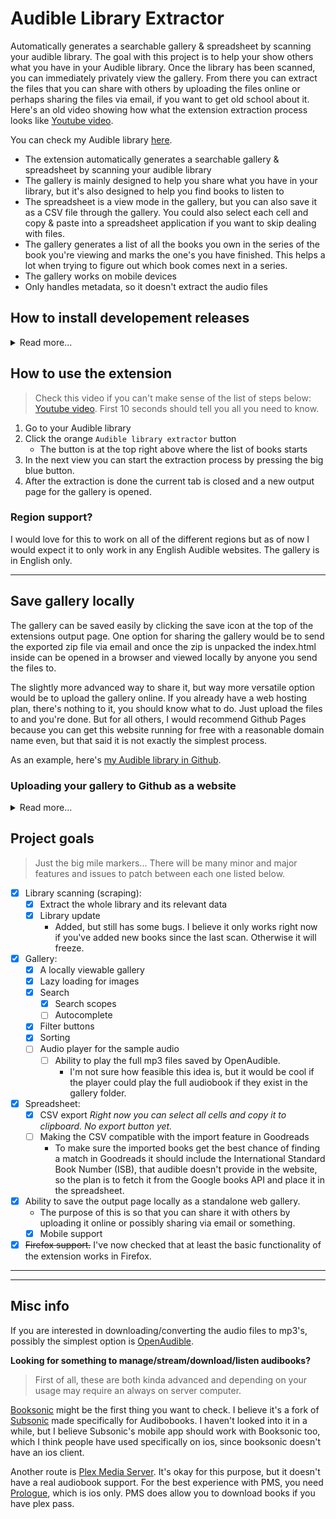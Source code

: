 # Audible Library Extractor

Automatically generates a searchable gallery & spreadsheet by scanning your audible library. The goal with this project is to help your show others what you have in your Audible library. Once the library has been scanned, you can immediately privately view the gallery. From there you can extract the files that you can share with others by uploading the files online or perhaps sharing the files via email, if you want to get old school about it. Here's an old video showing how what the extension extraction process looks like [Youtube video](https://youtu.be/SxqG8BXIsg0).

You can check my Audible library [here](https://joonaspaakko.github.io/my-audible-library/). 

- The extension automatically generates a searchable gallery & spreadsheet by scanning your audible library
- The gallery is mainly designed to help you share what you have in your library, but it's also designed to help you find books to listen to
- The spreadsheet is a view mode in the gallery, but you can also save it as a CSV file through the gallery. You could also select each cell and copy & paste into a spreadsheet application if you want to skip dealing with files.
- The gallery generates a list of all the books you own in the series of the book you're viewing and marks the one's you have finished. This helps a lot when trying to figure out which book comes next in a series.
- The gallery works on mobile devices
- Only handles metadata, so it doesn't extract the audio files

## How to install developement releases

<details>
  <summary>Read more...</summary>

> These instructions are for [all releases](https://github.com/joonaspaakko/audible-library-extractor/releases) you can find on GitHub.

I would not recommend installing these developement releases, but if you have to, here's how:

### Chrome
  
0. Get the latest audible-library-extractor zip file from the [releases page](https://github.com/joonaspaakko/audible-library-extractor/releases).
1. Go to `chrome://extensions`.
  - Should also be in `Window > Extensions`
2. Turn on the developer mode from the top right
3. Drag the zip file in the browser window to install

### Firefox

> This is a temporary installation that will be gone after a restart.

0. Get the latest audible-library-extractor zip file from the [releases page](https://github.com/joonaspaakko/audible-library-extractor/releases).
1. `Tools > Add-ons`
2. Gear icon on the top right → `Debug Addons`
3. Same spot in the top right `Load Temporary Add-on...`
4. Locate and add the release `.zip` file.

</details>

## How to use the extension

> Check this video if you can't make sense of the list of steps below: [Youtube video](https://youtu.be/SxqG8BXIsg0). First 10 seconds should tell you all you need to know.

1. Go to your Audible library
2. Click the orange `Audible library extractor` button
	- The button is at the top right above where the list of books starts
3. In the next view you can start the extraction process by pressing the big blue button.
4. After the extraction is done the current tab is closed and a new output page for the gallery is opened.

### Region support?

I would love for this to work on all of the different regions but as of now I would expect it to only work in any English Audible websites. The gallery is in English only.

______	

## Save gallery locally

The gallery can be saved easily by clicking the save icon at the top of the extensions output page. One option for sharing the gallery would be to send the exported zip file via email and once the zip is unpacked the index.html inside can be opened in a browser and viewed locally by anyone you send the files to.

The slightly more advanced way to share it, but way more versatile option would be to upload the gallery online. If you already have a web hosting plan, there's nothing to it, you should know what to do. Just upload the files to and you're done. But for all others, I would recommend Github Pages because you can get this website running for free with a reasonable domain name even, but that said it is not exactly the simplest process.

As an example, here's [my Audible library in Github](https://joonaspaakko.github.io/my-audible-library/).

### Uploading your gallery to Github as a website

<details>
  <summary>Read more...</summary>

This is a fairly complex process if you've never used Github/Git to make repositories, but it is a free way to get your site on the internets, so there's that. The complexity comes mostly from how Git/Github works and what it's mainly for. You don't need to touch any code, it's just a matter of learning how it works and clicking your way through the process._

> Be aware that Github Pages only work on public repositories on the free account. This means that the repository/the files are more freely available than on a more traditional hosting platform. For example the repository for my audible library website I linked to above is accessible from this address [https://github.com/joonaspaakko/my-audible-library](https://github.com/joonaspaakko/my-audible-library). Anyone can clone (fork) this repository and use it as they please. In this instance it shouldn't be a problem because this extension doesn't gather any information that could be used against you in any way.


> If you know how to make a regular repository in Github but haven’t used GitHub Pages before, jump straight to step 3.

1. You need a (free) [github account ](https://github.com/join).
2. For things to not get totally out of hand in terms of complexity, you will definitely want to use the [Github Desktop client](https://desktop.github.com/).
	1. In Github Desktop you first make the repository `File > New repository`, which you can think of as a project folder in your account. The only thing you need to add when creating a new repository is the name for the project, for example I named mine `my-audible-library`.
	2. If you select the project you should see a button that opens the project folder in your computer. Click the button and put the zip file you got from the extension’s gallery in that folder.
		- You need to unpack the zip file here. Then you can remove the zip file.
	3. Now when you open Github Desktop, it should show you that new files were added to the project.
	4. In the bottom left there's `Summary, Description, and Commit to master`. This is where you basically save the changes in your project.
		1. You need to always give summary before you can commit (save). In this case you don't have to be descriptive at all. You can make summary a `-` for all your commits if you want. It doesn’t matter much in this case.
		2. When you click `Commit to master`, you're almost there. The changes are now saved locally, but you then have to upload the files to Github…
		3. Upload the files with the `Push origin` button.
3. So now the Github project repository should be online, but you still need to tell Github that you want this to be a website.
	- Super short instructions: 
		1. Go to the project repository page online and click `Settings`. 
		2. In there you can find a section called `GitHub Pages`. 
		3. Choose `Master branch` in the `Source` dropdown and when that’s done. It should tell you what the website address is, which should be along the lines of `https://YOUR-USERNAME.github.io/YOUR-REPOSITORY-NAME`.
	- You can find more comprehensive instructions [here](https://pages.github.com/). To get the right instructions just select `Project site` and `Start from scratch`. You can skip to step 4 in the Github article.
4. When you've got all this done and the project repository is set as a website, you can share the address with anyone. And to be clear, they don't need a Github account to view the gallery.


**What if I want to upload my updated gallery again?**

This is super simple. You just save it locally again, replace the files in this Github project folder on your computer and then in the Github Desktop client open the audible library project: `commit changes` → `push origin` → Done.

</details>

## Project goals

> Just the big mile markers... There will be many minor and major features and issues to patch between each one listed below.

- [x] Library scanning (scraping):
  - [x] Extract the whole library and its relevant data
  - [x] Library update
    - Added, but still has some bugs. I believe it only works right now if you've added new books since the last scan. Otherwise it will freeze.
- [x] Gallery:
  - [x] A locally viewable gallery
  - [x] Lazy loading for images
  - [x] Search
    - [x] Search scopes
    - [ ] Autocomplete
  - [x] Filter buttons
  - [x] Sorting
  - [ ] Audio player for the sample audio
    - [ ] Ability to play the full mp3 files saved by OpenAudible.
      - I'm not sure how feasible this idea is, but it would be cool if the player could play the full audiobook if they exist in the gallery folder.
- [x] Spreadsheet:
  - [x] CSV export _Right now you can select all cells and copy it to clipboard. No export button yet._
  - [ ] Making the CSV compatible with the import feature in Goodreads
    - To make sure the imported books get the best chance of finding a match in Goodreads it should include the International Standard Book Number (ISB), that audible doesn't provide in the website, so the plan is to fetch it from the Google books API and place it in the spreadsheet.
- [x] Ability to save the output page locally as a standalone web gallery.
  - The purpose of this is so that you can share it with others by uploading it online or possibly sharing via email or something.
  - [x] Mobile support
- [x] ~~Firefox support.~~ I've now checked that at least the basic functionality of the extension works in Firefox.

____
____

## Misc info

If you are interested in downloading/converting the audio files to mp3's, possibly the simplest option is [OpenAudible](https://openaudible.org/).

**Looking for something to manage/stream/download/listen audibooks?**

> First of all, these are both kinda advanced and depending on your usage may require an always on server computer.

[Booksonic](https://booksonic.org/) might be the first thing you want to check. I believe it's a fork of [Subsonic](http://www.subsonic.org/) made specifically for Audibobooks. I haven't looked into it in a while, but I believe Subsonic's mobile app should work with Booksonic too, which I think people have used specifically on ios, since booksonic doesn't have an ios client.

Another route is [Plex Media Server](https://www.plex.tv/). It's okay for this purpose, but it doesn't have a real audiobook support. For the best experience with PMS, you need [Prologue](https://prologue-app.com/), which is ios only. PMS does allow you to download books if you have plex pass.
